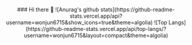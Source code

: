 <div align="center">
### Hi there 👋
![Anurag's github stats](https://github-readme-stats.vercel.app/api?username=wonjun6715&show_icons=true&theme=algolia)
![Top Langs](https://github-readme-stats.vercel.app/api/top-langs/?username=wonjun6715&layout=compact&theme=algolia)
</div>
<!--
wonjun6715/wonjun6715** is a ✨ _special_ ✨ repository because its `README.md` (this file) appears on your GitHub profile.
</div>
Here are some ideas to get you started:

- 🔭 I’m currently working on ...
- 🌱 I’m currently learning Nodejs
- 👯 I’m looking to collaborate on ...
- 🤔 I’m looking for help with ...
- 💬 Ask me about ...
- 📫 How to reach me: ...
- 😄 Pronouns: ...
- ⚡ Fun fact: ...
-->

